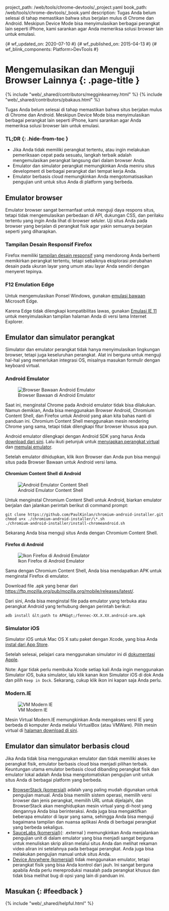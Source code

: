 project_path: /web/tools/chrome-devtools/_project.yaml
book_path: /web/tools/chrome-devtools/_book.yaml
description: Tugas Anda belum selesai di tahap memastikan bahwa situs berjalan mulus di Chrome dan Android. Meskipun Device Mode bisa menyimulasikan berbagai perangkat lain seperti iPhone, kami sarankan agar Anda memeriksa solusi browser lain untuk emulasi.

{# wf_updated_on: 2020-07-10 #}
{# wf_published_on: 2015-04-13 #}
{# wf_blink_components: Platform>DevTools #}

# Mengemulasikan dan Menguji Browser Lainnya {: .page-title }

{% include "web/_shared/contributors/megginkearney.html" %}
{% include "web/_shared/contributors/pbakaus.html" %}

Tugas Anda belum selesai di tahap memastikan bahwa situs berjalan mulus di Chrome dan Android. Meskipun Device Mode bisa menyimulasikan berbagai perangkat lain seperti iPhone, kami sarankan agar Anda memeriksa solusi browser lain untuk emulasi.


### TL;DR {: .hide-from-toc }
- Jika Anda tidak memiliki perangkat tertentu, atau ingin melakukan pemeriksaan cepat pada sesuatu, langkah terbaik adalah mengemulasikan perangkat langsung dari dalam browser Anda.
- Emulator dan simulator perangkat memungkinkan Anda meniru situs development di berbagai perangkat dari tempat kerja Anda.
- Emulator berbasis cloud memungkinkan Anda mengotomatisasikan pengujian unit untuk situs Anda di platform yang berbeda.


## Emulator browser

Emulator browser sangat bermanfaat untuk menguji daya respons situs, tetapi tidak
mengemulasikan perbedaan di API, dukungan CSS, dan perilaku tertentu yang ingin Anda lihat
di browser seluler. Uji situs Anda pada browser yang berjalan di perangkat fisik agar
yakin semuanya berjalan seperti yang diharapkan.

### Tampilan Desain Responsif Firefox

Firefox memiliki [tampilan desain responsif](https://developer.mozilla.org/en-US/docs/Tools/Responsive_Design_View)
yang mendorong Anda berhenti memikirkan perangkat tertentu, tetapi
sebaiknya eksplorasi perubahan desain pada ukuran layar yang umum atau layar Anda sendiri dengan
menyeret tepinya.

### F12 Emulation Edge

Untuk mengemulasikan Ponsel Windows, gunakan [emulasi bawaan](https://dev.modern.ie/platform/documentation/f12-devtools-guide/emulation/) Microsoft Edge.

Karena Edge tidak dilengkapi kompatibilitas lawas, gunakan [Emulasi IE 11](https://msdn.microsoft.com/en-us/library/dn255001(v=vs.85).aspx) untuk menyimulasikan tampilan halaman Anda di versi lama Internet Explorer.

## Emulator dan simulator perangkat

Simulator dan emulator perangkat tidak hanya menyimulasikan lingkungan browser, tetapi juga keseluruhan perangkat. Alat ini berguna untuk menguji hal-hal yang memerlukan integrasi OS, misalnya masukan formulir dengan keyboard virtual.

### Android Emulator

<figure class="attempt-right">
  <img src="imgs/android-emulator-stock-browser.png" alt="Browser Bawaan Android Emulator">
  <figcaption>Browser Bawaan di Android Emulator</figcaption>
</figure>

Saat ini, menginstal Chrome pada Android emulator tidak bisa dilakukan. Namun demikian, Anda bisa menggunakan Browser Android, Chromium Content Shell, dan Firefox untuk Android yang akan kita bahas nanti di panduan ini. Chromium Content Shell menggunakan mesin rendering Chrome yang sama, tetapi tidak dilengkapi fitur browser khusus apa pun.

Android emulator dilengkapi dengan Android SDK yang harus Anda <a href="http://developer.android.com/sdk/installing/studio.html">download dari
sini</a>. Lalu ikuti petunjuk untuk <a href="http://developer.android.com/tools/devices/managing-avds.html">menyiapkan perangkat virtual</a> dan <a href="http://developer.android.com/tools/devices/emulator.html">memulai emulator</a>.

Setelah emulator dihidupkan, klik ikon Browser dan Anda pun bisa menguji situs pada Browser Bawaan untuk Android versi lama.

#### Chromium Content Shell di Android

<figure class="attempt-right">
  <img src="imgs/android-avd-contentshell.png" alt="Android Emulator Content Shell">
  <figcaption>Android Emulator Content Shell</figcaption>
</figure>

Untuk menginstal Chromium Content Shell untuk Android, biarkan emulator berjalan
dan jalankan perintah berikut di command prompt:

    git clone https://github.com/PaulKinlan/chromium-android-installer.git
    chmod u+x ./chromium-android-installer/\*.sh
    ./chromium-android-installer/install-chromeandroid.sh

Sekarang Anda bisa menguji situs Anda dengan Chromium Content Shell.


#### Firefox di Android

<figure class="attempt-right">
  <img src="imgs/ff-on-android-emulator.png" alt="Ikon Firefox di Android Emulator">
  <figcaption>Ikon Firefox di Android Emulator</figcaption>
</figure>

Sama dengan Chromium Content Shell, Anda bisa mendapatkan APK untuk menginstal Firefox di emulator.

Download file .apk yang benar dari <a href="https://ftp.mozilla.org/pub/mozilla.org/mobile/releases/latest/">https://ftp.mozilla.org/pub/mozilla.org/mobile/releases/latest/</a>.

Dari sini, Anda bisa menginstal file pada emulator yang terbuka atau perangkat Android yang terhubung dengan perintah berikut:

    adb install &lt;path to APK&gt;/fennec-XX.X.XX.android-arm.apk


### Simulator iOS

Simulator iOS untuk Mac OS X satu paket dengan Xcode, yang bisa Anda [instal dari
App Store](https://itunes.apple.com/us/app/xcode/id497799835?ls=1&mt=12).

Setelah selesai, pelajari cara menggunakan simulator ini di [dokumentasi Apple](https://developer.apple.com/library/prerelease/ios/documentation/IDEs/Conceptual/iOS_Simulator_Guide/Introduction/Introduction.html).

Note: Agar tidak perlu membuka Xcode setiap kali Anda ingin menggunakan Simulator iOS, buka simulator, lalu klik kanan ikon Simulator iOS di dok Anda dan pilih `Keep in Dock`. Sekarang, cukup klik ikon ini kapan saja Anda perlu.

### Modern.IE

<figure class="attempt-right">
  <img src="imgs/modern-ie-simulator.png" alt="VM Modern IE">
  <figcaption>VM Modern IE</figcaption>
</figure>

Mesin Virtual Modern.IE memungkinkan Anda mengakses versi IE yang berbeda di komputer Anda melalui VirtualBox (atau VMWare). Pilih mesin virtual di <a href="https://modern.ie/en-us/virtualization-tools#downloads">halaman download di sini</a>.


## Emulator dan simulator berbasis cloud

Jika Anda tidak bisa menggunakan emulator dan tidak memiliki akses ke perangkat fisik, emulator berbasis cloud bisa menjadi pilihan terbaik. Keuntungan utama emulator berbasis cloud dibanding perangkat fisik dan emulator lokal adalah Anda bisa mengotomatiskan pengujian unit untuk situs Anda di berbagai platform yang berbeda.

* [BrowserStack (komersial)](https://www.browserstack.com/automate) adalah yang paling mudah digunakan untuk pengujian manual. Anda bisa memilih sistem operasi, memilih versi browser dan jenis perangkat, memilih URL untuk dijelajahi, dan BrowserStack akan menghidupkan mesin virtual yang di-host yang dengannya Anda bisa berinteraksi. Anda juga bisa mengaktifkan beberapa emulator di layar yang sama, sehingga Anda bisa menguji bagaimana tampilan dan nuansa aplikasi Anda di berbagai perangkat yang berbeda sekaligus.
* [SauceLabs (komersial)](https://saucelabs.com/){: .external } memungkinkan Anda menjalankan pengujian unit di dalam emulator yang bisa menjadi sangat berguna untuk menuliskan skrip aliran melalui situs Anda dan melihat rekaman video aliran ini setelahnya pada berbagai perangkat. Anda juga bisa melakukan pengujian manual untuk situs Anda.
* [Device Anywhere (komersial)](http://www.keynote.com/solutions/testing/mobile-testing) tidak
menggunakan emulator, tetapi perangkat fisik yang bisa Anda kontrol dari jauh. Ini sangat berguna apabila Anda perlu mereproduksi masalah pada perangkat khusus dan tidak bisa melihat bug di opsi yang lain di panduan ini.


## Masukan {: #feedback }

{% include "web/_shared/helpful.html" %}
